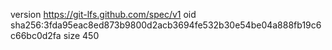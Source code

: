 version https://git-lfs.github.com/spec/v1
oid sha256:3fda95eac8ed873b9800d2acb3694fe532b30e54be04a888fb19c6c66bc0d2fa
size 450
